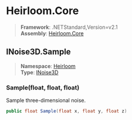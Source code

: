 # Heirloom.Core

> **Framework**: .NETStandard,Version=v2.1  
> **Assembly**: [Heirloom.Core][0]  

## INoise3D.Sample

> **Namespace**: [Heirloom][0]  
> **Type**: [INoise3D][1]  

### Sample(float, float, float)

Sample three-dimensional noise.

```cs
public float Sample(float x, float y, float z)
```

[0]: ../Heirloom.Core.md
[1]: Heirloom.INoise3D.md
